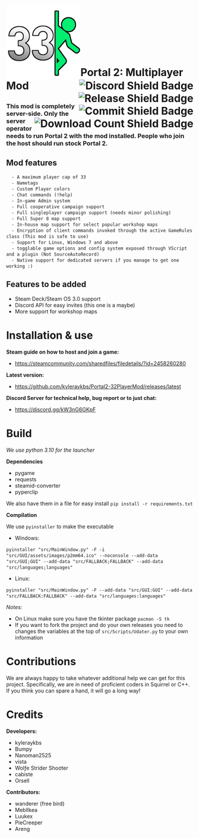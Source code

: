 <h1>
  <img src="Images/p2mm_logo.png" alt="p2mm_logo" width="200" align="left">
  <a href="https://discord.gg/nXRygGNxyK">
    <img src="https://img.shields.io/discord/839651379034193920?color=blue&label=Discord%20Users&style=for-the-badge" alt="Discord Shield Badge" align="right">
  </a>
  <br>
    <a href="https://github.com/kyleraykbs/Portal2-32PlayerMod/releases/latest">
      <img src="https://img.shields.io/github/release-date/kyleraykbs/Portal2-32PlayerMod?color=red&label=Latest%20Release&style=for-the-badge" alt="Release Shield Badge" align="right">
    </a>
  <br>
    <a href="https://github.com/kyleraykbs/Portal2-32PlayerMod/commits/main">
      <img src="https://img.shields.io/github/last-commit/kyleraykbs/Portal2-32PlayerMod?label=Last%20Commit&style=for-the-badge" alt="Commit Shield Badge" align="right">
    </a>
  <br>
    <a href="https://github.com/kyleraykbs/Portal2-32PlayerMod/releases/latest">
      <img src="https://img.shields.io/github/downloads/kyleraykbs/Portal2-32PlayerMod/total?style=for-the-badge" alt="Download Count Shield Badge" align="right">
    </a>
  <br>
  <p align="left">Portal 2: Multiplayer Mod</p>
</h1>

### This mod is completely server-side. Only the server operator needs to run Portal 2 with the mod installed. People who join the host should run stock Portal 2.
## Mod features
```
  - A maximum player cap of 33
  - Nametags
  - Custom Player colors
  - Chat commands (!help)
  - In-game Admin system
  - Full cooperative campaign support
  - Full singleplayer campaign support (needs minor polishing)
  - Full Super 8 map support
  - In-house map support for select popular workshop maps
  - Encryption of client commands invoked through the active GameRules class (This mod is safe to use)
  - Support for Linux, Windows 7 and above
  - togglable game options and config system exposed through VScript and a plugin (Not SourceAutoRecord)
  - Native support for dedicated servers if you manage to get one working :)
```

## Features to be added
- Steam Deck/Steam OS 3.0 support
- Discord API for easy invites (this one is a maybe)
- More support for workshop maps

# Installation & use

**Steam guide on how to host and join a game:**
- https://steamcommunity.com/sharedfiles/filedetails/?id=2458260280

**Latest version:**
- https://github.com/kyleraykbs/Portal2-32PlayerMod/releases/latest

**Discord Server for technical help, bug report or to just chat:**
- https://discord.gg/kW3nG6GKpF


# Build

*We use python 3.10 for the launcher*

**Dependencies**
- pygame
- requests
- steamid-converter
- pyperclip

We also have them in a file for easy install `pip install -r requirements.txt`

**Compilation**

We use `pyinstaller` to make the executable
- Windows:

```
pyinstaller "src/MainWindow.py" -F -i "src/GUI/assets/images/p2mm64.ico" --noconsole --add-data "src/GUI;GUI" --add-data "src/FALLBACK;FALLBACK" --add-data "src/languages;languages"
```

- Linux:

```
pyinstaller "src/MainWindow.py" -F --add-data "src/GUI:GUI" --add-data "src/FALLBACK:FALLBACK" --add-data "src/languages:languages"
```

*Notes:*  
- On Linux make sure you have the tkinter package `pacman -S tk`
- If you want to fork the project and do your own releases you need to changes the variables at the top of `src/Scripts/Udater.py` to your own information


# Contributions

We are always happy to take whatever additional help we can get for this project. Specifically, we are in need of proficient coders in Squirrel or C++. If you think you can spare a hand, it will go a long way!

# Credits

**Developers:**
- kyleraykbs
- Bumpy
- Nanoman2525
- vista
- Wolƒe Strider Shoσter
- cabiste
- Orsell

**Contributors:**
- wanderer (free bird)
- MeblIkea
- Luukex
- PieCreeper
- Areng
